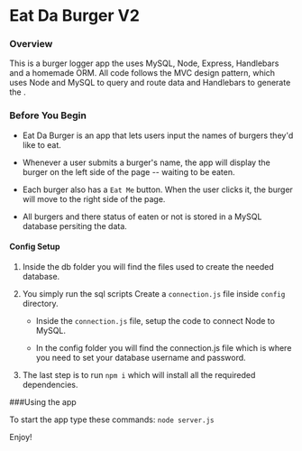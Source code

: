 # Eat Da Burger V2

### Overview

This is a burger logger app the uses MySQL, Node, Express, Handlebars and a homemade ORM. All code follows the MVC design pattern, which uses Node and MySQL to query and route data and Handlebars to generate the .



### Before You Begin

* Eat Da Burger is an app that lets users input the names of burgers they'd like to eat.

* Whenever a user submits a burger's name, the app will display the burger on the left side of the page -- waiting to be eaten.

* Each burger also has a `Eat Me` button. When the user clicks it, the burger will move to the right side of the page.

* All burgers and there status of eaten or not is stored in a MySQL database persiting the data.

#### Config Setup

1. Inside the db folder you will find the files used to create the needed database.

2. You simply run the sql scripts Create a `connection.js` file inside `config` directory.

   * Inside the `connection.js` file, setup the code to connect Node to MySQL.

   * In the config folder you will find the connection.js file which is where you need to set your database username and password.

3. The last step is to run ```npm i``` which will install all the requireded dependencies.

###Using the app

To start the app type these commands:
```node server.js```

Enjoy! 
